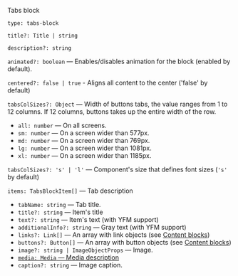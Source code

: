 Tabs block

`type: tabs-block`

`title?: Title | string`

`description?: string`

`animated?: boolean` — Enables/disables animation for the block (enabled by default).

`centered?: false | true` - Aligns all content to the center ('false' by default)

`tabsColSizes?: Object` — Width of buttons tabs, the value ranges from 1 to 12 columns. If 12 columns, buttons takes up the entire width of the row.

- `all: number` — On all screens.
- `sm: number` — On a screen wider than 577px.
- `md: number` — On a screen wider than 769px.
- `lg: number` — On a screen wider than 1081px.
- `xl: number` — On a screen wider than 1185px.

`tabsColSizes?: 's' | 'l'` — Component's size that defines font sizes (`'s'` by default)

`items: TabsBlockItem[]` — Tab description

- `tabName: string` — Tab title.
- `title?: string` — Item's title
- `text?: string` — Item's text (with YFM support)
- `additionalInfo?: string` — Gray text (with YFM support)
- `links?: Link[]` — An array with link objects (see [Content blocks](?path=/story/information--common-types&viewMode=docs))
- `buttons?: Button[]` — An array with button objects (see [Content blocks](?path=/story/information--common-types&viewMode=docs))
- `image?: string | ImageObjectProps` — Image.
- [`media: Media` — Media description](?path=/story/information--common-types&viewMode=docs#media---picvideodatalens)
- `caption?: string` — Image caption.
